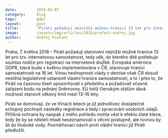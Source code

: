 ```yaml
---
date:         2018-05-07
category:     blog
tags:         gdpr
layout:       post
title:        "Piráti požadují nejnižší možnou hranici 13 let pro internetovou samostatnost"
image:        /assets/img/articles/2018/profant-ondrej.jpg
author:       Ondřej Profant
---
```


 
Praha, 7. května 2018 – Piráti požadují stanovení nejnižší možné hranice 13 let pro tzv. internetovou samostatnost, tedy věk, do kterého dítě potřebuje souhlas rodiče pro registraci na internetové službě. Evropská směrnice GDPR, která bude v květnu implementována v ČR, stanovuje hranici samostatnosti na 16 let. Vinou neshopnosti vlády v demise však ČR dosud nestihla legislativně ustanovit vlastní hranice samostatnosti, a to i přes to, že Piráti na časovou tíseň upozorňovali v předstihu a požadovali včasné zařazení bodu na jednání Sněmovny. EU totiž členským státům dává možnost stanovit věkový limit mezi 13-16 lety. 
 
Piráti se domnívají, že ve třinácti letech je již jednotlivec dostatečně schopný pochopit následky registrace a tedy i zpracování osobních údajů. Přílišná ochrana by naopak z mého pohledu mohla vést k efektu zlaté klece, tedy že by se někteří mladí neseznamovali s věcmi postupně, ale rovnou by šli do hluboké vody. Pozměňovací návrh proti vládní hranici již Piráti předložili.


